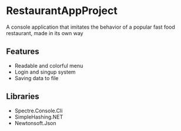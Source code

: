 # RestaurantAppProject
A console application that imitates the behavior of a popular fast food restaurant, made in its own way

## Features
- Readable and colorful menu
- Login and singup system
- Saving data to file


## Libraries
- Spectre.Console.Cli
- SimpleHashing.NET
- Newtonsoft.Json
